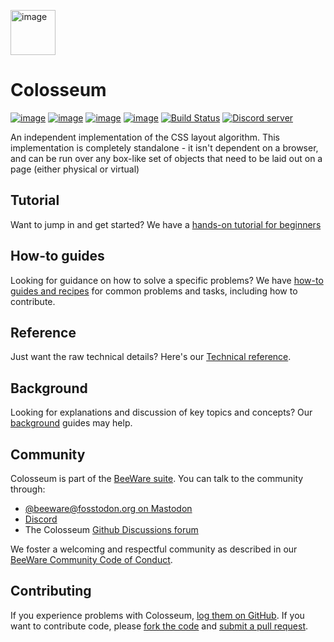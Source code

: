 [<img src="https://beeware.org/static/images/defaultlogo.png" width="72"
alt="image" />](https://beeware.org/colosseum)

# Colosseum

[![image](https://img.shields.io/pypi/pyversions/colosseum.svg)](https://pypi.python.org/pypi/colosseum)
[![image](https://img.shields.io/pypi/v/colosseum.svg)](https://pypi.python.org/pypi/colosseum)
[![image](https://img.shields.io/pypi/status/colosseum.svg)](https://pypi.python.org/pypi/colosseum)
[![image](https://img.shields.io/pypi/l/colosseum.svg)](https://github.com/beeware/colosseum/blob/main/LICENSE)
[![Build Status](https://github.com/beeware/colosseum/workflows/CI/badge.svg?branch=main)](https://github.com/beeware/colosseum/actions)
[![Discord server](https://img.shields.io/discord/836455665257021440?label=Discord%20Chat&logo=discord&style=plastic)](https://beeware.org/bee/chat/)

An independent implementation of the CSS layout algorithm. This
implementation is completely standalone - it isn't dependent on a
browser, and can be run over any box-like set of objects that need to be
laid out on a page (either physical or virtual)

## Tutorial

Want to jump in and get started? We have a [hands-on tutorial for
beginners](https://colosseum.readthedocs.io/en/latest/tutorial/tutorial-1.html)

## How-to guides

Looking for guidance on how to solve a specific problems? We have
[how-to guides and
recipes](https://colosseum.readthedocs.io/en/latest/how-to/index.html)
for common problems and tasks, including how to contribute.

## Reference

Just want the raw technical details? Here's our [Technical
reference](https://colosseum.readthedocs.io/en/latest/reference/index.html).

## Background

Looking for explanations and discussion of key topics and concepts? Our
[background](https://colosseum.readthedocs.io/en/latest/background/index.html)
guides may help.

## Community

Colosseum is part of the [BeeWare suite](https://beeware.org). You can
talk to the community through:

- [@beeware@fosstodon.org on Mastodon](https://fosstodon.org/@beeware)
- [Discord](https://beeware.org/bee/chat/)
- The Colosseum [Github Discussions
  forum](https://github.com/beeware/colosseum/discussions)

We foster a welcoming and respectful community as described in our
[BeeWare Community Code of
Conduct](https://beeware.org/community/behavior/).

## Contributing

If you experience problems with Colosseum, [log them on
GitHub](https://github.com/beeware/colosseum/issues). If you want to
contribute code, please [fork the
code](https://github.com/beeware/colosseum) and [submit a pull
request](https://github.com/beeware/colosseum/pulls).
